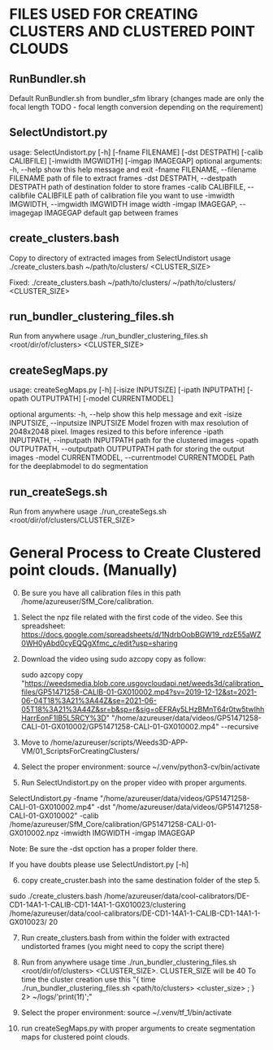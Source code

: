 # FILES USED FOR CREATING CLUSTERS AND CLUSTERED POINT CLOUDS 

## RunBundler.sh 
Default RunBundler.sh from bundler_sfm library (changes made are only the focal length TODO - focal length conversion depending on the requirement) 

## SelectUndistort.py 
usage: SelectUndistort.py [-h] [-fname FILENAME] [-dst DESTPATH]
                          [-calib CALIBFILE] [-imwidth IMGWIDTH]
                          [-imgap IMAGEGAP]
optional arguments:
  -h, --help            show this help message and exit
  -fname FILENAME, --filename FILENAME
                        path of file to extract frames
  -dst DESTPATH, --destpath DESTPATH
                        path of destination folder to store frames
  -calib CALIBFILE, --calibfile CALIBFILE
                        path of calibration file you want to use
  -imwidth IMGWIDTH, --imgwidth IMGWIDTH
                        image width
  -imgap IMAGEGAP, --imagegap IMAGEGAP
                        default gap between frames

## create_clusters.bash
Copy to directory of extracted images from SelectUndistort 
usage
./create_clusters.bash ~/path/to/clusters/ <CLUSTER_SIZE>

Fixed:  ./create_clusters.bash ~/path/to/clusters/ ~/path/to/clusters/ <CLUSTER_SIZE>


## run_bundler_clustering_files.sh 
Run from anywhere 
usage 
./run_bundler_clustering_files.sh <root/dir/of/clusters> <CLUSTER_SIZE> 


## createSegMaps.py 
usage: createSegMaps.py [-h] [-isize INPUTSIZE] [-ipath INPUTPATH]
                        [-opath OUTPUTPATH] [-model CURRENTMODEL]

optional arguments:
  -h, --help            show this help message and exit
  -isize INPUTSIZE, --inputsize INPUTSIZE
                        Model frozen with max resolution of 2048x2048 pixel.
                        Images resized to this before inference
  -ipath INPUTPATH, --inputpath INPUTPATH
                        path for the clustered images
  -opath OUTPUTPATH, --outputpath OUTPUTPATH
                        path for storing the output images
  -model CURRENTMODEL, --currentmodel CURRENTMODEL
                        Path for the deeplabmodel to do segmentation

## run_createSegs.sh
Run from anywhere 
usage 
./run_createSegs.sh <root/dir/of/clusters/CLUSTER_SIZE> 

# General Process to Create Clustered point clouds. (Manually)
0. Be sure you have all calibration files in this path /home/azureuser/SfM_Core/calibration.

1. Select the npz file related with the first code of the video. 
    See this spreadsheet: https://docs.google.com/spreadsheets/d/1NdrbOobBGW19_rdzE55aWZ0WH0yAbd0cyEQQgXfmc_c/edit?usp=sharing

2. Download the video using sudo azcopy copy as follow:

    sudo azcopy copy "https://weedsmedia.blob.core.usgovcloudapi.net/weeds3d/calibration_files/GP51471258-CALIB-01-GX010002.mp4?sv=2019-12-12&st=2021-06-04T18%3A21%3A44Z&se=2021-06-05T18%3A21%3A44Z&sr=b&sp=r&sig=oEFRAy5LHzBMnT64r0tw5twIhhHarrEonF1IB5L5RCY%3D" "/home/azureuser/data/videos/GP51471258-CALI-01-GX010002/GP51471258-CALI-01-GX010002.mp4" --recursive
    
3. Move to /home/azureuser/scripts/Weeds3D-APP-VM/01_ScriptsForCreatingClusters/
    
4. Select the proper environment: source ~/.venv/python3-cv/bin/activate

5. Run SelectUndistort.py on the proper video with proper arguments. 

SelectUndistort.py -fname "/home/azureuser/data/videos/GP51471258-CALI-01-GX010002.mp4" -dst "/home/azureuser/data/videos/GP51471258-CALI-01-GX010002" -calib /home/azureuser/SfM_Core/calibration/GP51471258-CALI-01-GX010002.npz -imwidth IMGWIDTH -imgap IMAGEGAP

Note: Be sure the -dst opction has a proper folder there.

If you have doubts please use SelectUndistort.py [-h]

6. copy create_cruster.bash into the same destination folder of the step 5.

sudo ./create_clusters.bash /home/azureuser/data/cool-calibrators/DE-CD1-14A1-1-CALIB-CD1-14A1-1-GX010023/clustering /home/azureuser/data/cool-calibrators/DE-CD1-14A1-1-CALIB-CD1-14A1-1-GX010023/  20


7. Run create_clusters.bash from within the folder with extracted undistorted frames (you might need to copy the script there) 

8. Run from anywhere usage time ./run_bundler_clustering_files.sh <root/dir/of/clusters> <CLUSTER_SIZE>. CLUSTER_SIZE will be 40
To time the cluster creation use this "{ time  ./run_bundler_clustering_files.sh <path/to/clusters> <cluster_size> ; } 2> ~/logs/'print($1$f)';"  
  
9. Select the proper environment: source ~/.venv/tf_1/bin/activate
  
10. run createSegMaps.py with proper arguments to create segmentation maps for clustered point clouds. 
  
